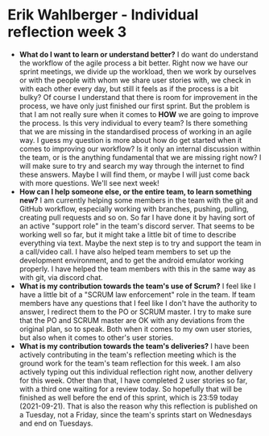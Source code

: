 # Erik Wahlberger - Individual reflection week 3

- **What do I want to learn or understand better?**
    I do want do understand the workflow of the agile process a bit better. Right now we have our sprint meetings, we divide up the workload, then we work by ourselves or with the people with whom we share user stories with, we check in with each other every day, but still it feels as if the process is a bit bulky? Of course I understand that there is room for improvement in the process, we have only just finished our first sprint. But the problem is that I am not really sure when it comes to **HOW** we are going to improve the process. Is this very individual to every team? Is there something that we are missing in the standardised process of working in an agile way. I guess my question is more about how do get started when it comes to improving our workflow? Is it only an internal discussion within the team, or is the anything fundamental that we are missing right now? I will make sure to try and search my way through the internet to find these answers. Maybe I will find them, or maybe I will just come back with more questions. We'll see next week!
- **How can I help someone else, or the entire team, to learn something new?**
    I am currently helping some members in the team with the git and GitHub workflow, especially working with branches, pushing, pulling, creating pull requests and so on. So far I have done it by having sort of an active "support role" in the team's discord server. That seems to be working well so far, but it might take a little bit of time to describe everything via text. Maybe the next step is to try and support the team in a call/video call. I have also helped team members to set up the development environment, and to get the android emulator working properly. I have helped the team members with this in the same way as with git, via discord chat.
- **What is my contribution towards the team's use of Scrum?**
    I feel like I have a little bit of a "SCRUM law enforcement" role in the team. If team members have any questions that I feel like I don't have the authority to answer, I redirect them to the PO or SCRUM master. I try to make sure that the PO and SCRUM master are OK with any deviations from the original plan, so to speak. Both when it comes to my own user stories, but also when it comes to other's user stories.
- **What is my contribution towards the team's deliveries?**
    I have been actively contributing in the team's reflection meeting which is the ground work for the team's team reflection for this week. I am also actively typing out this individual reflection right now, another delivery for this week. Other than that, I have completed 2 user stories so far, with a third one waiting for a review today. So hopefully that will be finished as well before the end of this sprint, which is 23:59 today (2021-09-21). That is also the reason why this reflection is published on a Tuesday, not a Friday, since the team's sprints start on Wednesdays and end on Tuesdays.